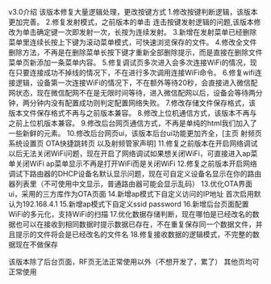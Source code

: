 v3.0介绍
该版本修复大量逻辑处理，更改按键方式
1.修改按键判断逻辑，该版本更加完善。
2.修复发射模式，之前版本的单击 连击按键发射逻辑的问题,该版本修改为单击确定键一次即发射一次，长按为连续发射。
3.新增在发射菜单已经删除菜单里连续长按上下键为滚动菜单模式，可快速浏览保存的文件。
4.修改全文件删除方法，不再是在删除菜单长按下键才重新全部删除提示，而是直接在删除文件菜单页新添加一条菜单内容。
5.修复调试页多次进入会多次连接WiFi的情况，现在只要连接成功不掉线的情况下，不在进行多次调用连接WiFi命令。
6.修复wifi连接逻辑，设备第一次连接WiFi的情况下，不在额外等待20秒，会直接进入微信配网状态，现在微信配网不在是无限时间等待，进入微信配网以后，设备会等待两分钟，两分钟内没有配置成功则判定配置网络失败。
7.修改存储文件保存格式，该版本文件保存格式不再与之前版本兼容。
8.修改上位机通信方式，该版本不再与之前上位机版本兼容。
9.修改后台网页通信方式，不再是单纯的html我们加入了一些新鲜的元素。
10.修改后台网页ui，该版本后台ui功能更加齐全，[主页 射频页 系统设置页 OTA快捷跳转页 以及射频管家声明] 
11.修复之前版本在开启网络调试以后无法关闭WiFi问题，现在开启了网络调试如果想关闭WiFi，可直接进入ap菜单关闭WiFi  ap菜单显示不再是打开WiFi而是关闭WiFi
12.修复之前版本开启网络调试下路由器的DHCP设备名默认显示问题，现在可自定义设备名显示在你的路由器列表里（不可使用中文显示，普通路由器可能会显示乱码）
13.优化OTA界面ui，采用的三方库作为OTA页面
14.新增ap模式下自定义访问的IP地址 首次启用默认为192.168.4.1
15.新增ap模式下自定义ssid  password 
16.新增后台页面配置WiFi的多元化，支持WiFi的扫描
17.优化数据存储判断，现在哪怕是已经改名的数据也可以在接收到相同数据时提示数据已存在，不在重复保存同一个数据文件，并且提示的文件将会是已经改名的文件名
18.修复接收数据的逻辑模式，不完整的数据现在不做保存


该版本除了后台页面，RF页无法正常使用以外（不想开发了，累了） 其他页均可正常使用
